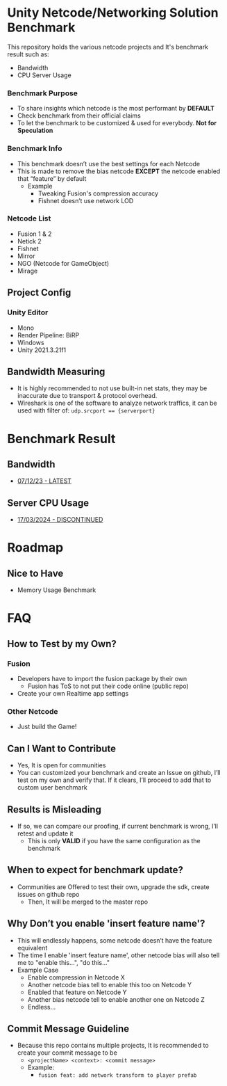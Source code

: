 
# Unity Netcode/Networking Solution Benchmark

This repository holds the various netcode projects and It's benchmark result such as:
- Bandwidth
- CPU Server Usage

### Benchmark Purpose

- To share insights which netcode is the most performant by **DEFAULT**
- Check benchmark from their official claims
- To let the benchmark to be customized & used for everybody. **Not for Speculation**

### Benchmark Info

- This benchmark doesn’t use the best settings for each Netcode
- This is made to remove the bias netcode **EXCEPT** the netcode enabled that “feature” by default
    - Example
        - Tweaking Fusion's compression accuracy
        - Fishnet doesn’t use network LOD

### Netcode List
- Fusion 1 & 2
- Netick 2
- Fishnet
- Mirror
- NGO (Netcode for GameObject)
- Mirage

## Project Config

### Unity Editor

- Mono
- Render Pipeline: BiRP
- Windows
- Unity 2021.3.21f1

## Bandwidth Measuring

- It is highly recommended to not use built-in net stats, they may be inaccurate due to transport & protocol overhead.
- Wireshark is one of the software to analyze network traffics, it can be used with filter of: `udp.srcport == {serverport}`

# Benchmark Result

## Bandwidth
- [07/12/23 - LATEST](benchmark-result/bandwidth/07-12-2023.md)

## Server CPU Usage
- [17/03/2024 - DISCONTINUED](benchmark-result/server-cpu/17-03-2024.md)

# Roadmap

## Nice to Have
- Memory Usage Benchmark

# FAQ

## How to Test by my Own?

### Fusion

- Developers have to import the fusion package by their own
    - Fusion has ToS to not put their code online (public repo)
- Create your own Realtime app settings

### Other Netcode

- Just build the Game!

## Can I Want to Contribute

- Yes, It is open for communities
- You can customized your benchmark and create an Issue on github, I’ll test on my own and verify that. If it clears, I’ll proceed to add that to custom user benchmark

## Results is Misleading

- If so, we can compare our proofing, if current benchmark is wrong, I’ll retest and update it
    - This is only **VALID** if you have the same configuration as the benchmark

## When to expect for benchmark update?

- Communities are Offered to test their own, upgrade the sdk, create issues on github repo
    - Then, It will be merged to the master repo

## Why Don’t you enable 'insert feature name'?

- This will endlessly happens, some netcode doesn’t have the feature equivalent
- The time I enable 'insert feature name', other netcode bias will also tell me to "enable this...",  "do this..."
- Example Case
    - Enable compression in Netcode X
    - Another netcode bias tell to enable this too on Netcode Y
    - Enabled that feature on Netcode Y
    - Another bias netcode tell to enable another one on Netcode Z
    - Endless…

## Commit Message Guideline

- Because this repo contains multiple projects, It is recommended to create your commit message to be
    - `<projectName> <context>: <commit message>`
    - Example:
        - `fusion feat: add network transform to player prefab`
